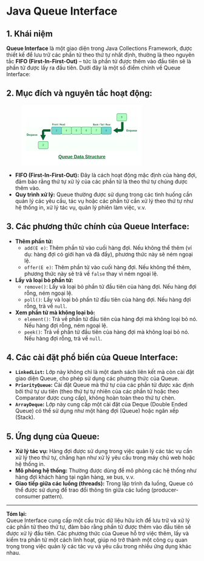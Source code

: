 # Java Queue Interface

## 1. Khái niệm

**Queue Interface** là một giao diện trong Java Collections Framework, được thiết kế để lưu trữ các phần tử theo thứ tự nhất định, thường là theo nguyên tắc **FIFO (First-In-First-Out)** – tức là phần tử được thêm vào đầu tiên sẽ là phần tử được lấy ra đầu tiên. Dưới đây là một số điểm chính về Queue Interface:

## **2. Mục đích và nguyên tắc hoạt động:**

<figure><img src="../../../.gitbook/assets/image (1) (1) (1).png" alt=""><figcaption></figcaption></figure>

* **FIFO (First-In-First-Out):** Đây là cách hoạt động mặc định của hàng đợi, đảm bảo rằng thứ tự xử lý của các phần tử là theo thứ tự chúng được thêm vào.
* **Quy trình xử lý:** Queue thường được sử dụng trong các tình huống cần quản lý các yêu cầu, tác vụ hoặc các phần tử cần xử lý theo thứ tự như hệ thống in, xử lý tác vụ, quản lý phiên làm việc, v.v.

## **3. Các phương thức chính của Queue Interface:**

* **Thêm phần tử:**
  * `add(E e)`: Thêm phần tử vào cuối hàng đợi. Nếu không thể thêm (ví dụ: hàng đợi có giới hạn và đã đầy), phương thức này sẽ ném ngoại lệ.
  * `offer(E e)`: Thêm phần tử vào cuối hàng đợi. Nếu không thể thêm, phương thức này sẽ trả về `false` thay vì ném ngoại lệ.
* **Lấy và loại bỏ phần tử:**
  * `remove()`: Lấy và loại bỏ phần tử đầu tiên của hàng đợi. Nếu hàng đợi rỗng, ném ngoại lệ.
  * `poll()`: Lấy và loại bỏ phần tử đầu tiên của hàng đợi. Nếu hàng đợi rỗng, trả về `null`.
* **Xem phần tử mà không loại bỏ:**
  * `element()`: Trả về phần tử đầu tiên của hàng đợi mà không loại bỏ nó. Nếu hàng đợi rỗng, ném ngoại lệ.
  * `peek()`: Trả về phần tử đầu tiên của hàng đợi mà không loại bỏ nó. Nếu hàng đợi rỗng, trả về `null`.

## **4. Các cài đặt phổ biến của Queue Interface:**

* **`LinkedList`:** Lớp này không chỉ là một danh sách liên kết mà còn cài đặt giao diện Queue, cho phép sử dụng các phương thức của Queue.
* **`PriorityQueue`:** Cài đặt Queue mà thứ tự của các phần tử được xác định bởi thứ tự ưu tiên (theo thứ tự tự nhiên của các phần tử hoặc theo Comparator được cung cấp), không hoàn toàn theo thứ tự chèn.
* **`ArrayDeque`:** Lớp này cung cấp một cài đặt của Deque (Double Ended Queue) có thể sử dụng như một hàng đợi (Queue) hoặc ngăn xếp (Stack).

## **5. Ứng dụng của Queue:**

* **Xử lý tác vụ:** Hàng đợi được sử dụng trong việc quản lý các tác vụ cần xử lý theo thứ tự, chẳng hạn như xử lý yêu cầu trong máy chủ web hoặc hệ thống in.
* **Mô phỏng hệ thống:** Thường được dùng để mô phỏng các hệ thống như hàng đợi khách hàng tại ngân hàng, xe bus, v.v.
* **Giao tiếp giữa các luồng (threads):** Trong lập trình đa luồng, Queue có thể được sử dụng để trao đổi thông tin giữa các luồng (producer-consumer pattern).

***

**Tóm lại:**\
Queue Interface cung cấp một cấu trúc dữ liệu hữu ích để lưu trữ và xử lý các phần tử theo thứ tự, đảm bảo rằng phần tử được thêm vào đầu tiên sẽ được xử lý đầu tiên. Các phương thức của Queue hỗ trợ việc thêm, lấy và kiểm tra phần tử một cách linh hoạt, giúp nó trở thành một công cụ quan trọng trong việc quản lý các tác vụ và yêu cầu trong nhiều ứng dụng khác nhau.
